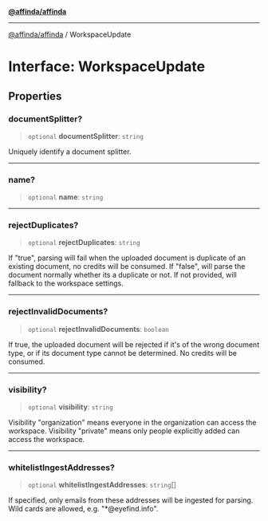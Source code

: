 [**@affinda/affinda**](../README.md)

***

[@affinda/affinda](../globals.md) / WorkspaceUpdate

# Interface: WorkspaceUpdate

## Properties

### documentSplitter?

> `optional` **documentSplitter**: `string`

Uniquely identify a document splitter.

***

### name?

> `optional` **name**: `string`

***

### rejectDuplicates?

> `optional` **rejectDuplicates**: `string`

If "true", parsing will fail when the uploaded document is duplicate of an existing document, no credits will be consumed. If "false", will parse the document normally whether its a duplicate or not. If not provided, will fallback to the workspace settings.

***

### rejectInvalidDocuments?

> `optional` **rejectInvalidDocuments**: `boolean`

If true, the uploaded document will be rejected if it's of the wrong document type, or if its document type cannot be determined. No credits will be consumed.

***

### visibility?

> `optional` **visibility**: `string`

Visibility "organization" means everyone in the organization can access the workspace. Visibility "private" means only people explicitly added can access the workspace.

***

### whitelistIngestAddresses?

> `optional` **whitelistIngestAddresses**: `string`[]

If specified, only emails from these addresses will be ingested for parsing. Wild cards are allowed, e.g. "*@eyefind.info".

